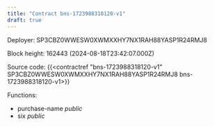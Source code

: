 ```yaml
---
title: "Contract bns-1723988318120-v1"
draft: true
---
```

Deployer: SP3CBZ0WWESW0XWMXXHY7NX1RAH88YASP1R24RMJ8


 



Block height: 162443 (2024-08-18T23:42:07.000Z)

Source code: {{<contractref "bns-1723988318120-v1" SP3CBZ0WWESW0XWMXXHY7NX1RAH88YASP1R24RMJ8 bns-1723988318120-v1>}}

Functions:

* purchase-name _public_
* six _public_
